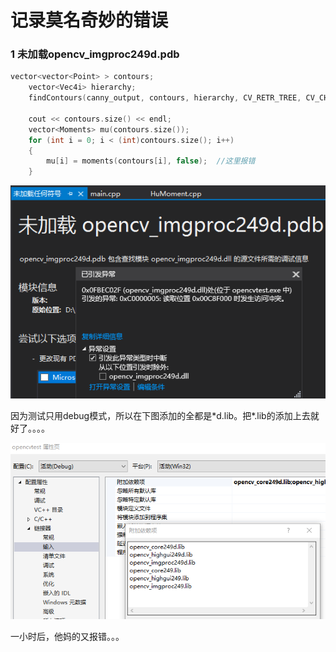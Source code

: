 # 记录莫名奇妙的错误

### 1 未加载opencv_imgproc249d.pdb

```c++
vector<vector<Point> > contours;
	vector<Vec4i> hierarchy;
	findContours(canny_output, contours, hierarchy, CV_RETR_TREE, CV_CHAIN_APPROX_SIMPLE, Point(0, 0));

	cout << contours.size() << endl;
	vector<Moments> mu(contours.size());
	for (int i = 0; i < (int)contours.size(); i++)
	{
		mu[i] = moments(contours[i], false);  //这里报错
	}
```



![1541084370024](assets/1541084370024.png)

因为测试只用debug模式，所以在下图添加的全都是\*d.lib。把\*.lib的添加上去就好了。。。。

![1541084177608](assets/1541084177608.png)



一小时后，他妈的又报错。。。